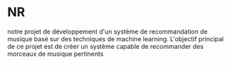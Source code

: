 # NR
notre projet de développement d'un système de recommandation de musique basé sur des techniques de machine learning. L'objectif principal de ce projet est de créer un système capable de recommander des morceaux de musique pertinents
